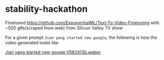 # stability-hackathon

Finetuned https://github.com/ExponentialML/Text-To-Video-Finetuning with ~500 gifs(scraped from web) from Silicon Valley TV show

For a given prompt `Jian yang started new google`, the following is how the video generated looks like

[Jian yang started new google 0582413b.webm](https://github.com/one-shot-finish/stability-hackathon/assets/23659430/3b02db8a-b616-4097-b47e-16527a5023fd)
